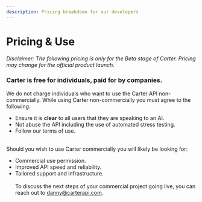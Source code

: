 ```yaml
---
description: Pricing breakdown for our developers
---
```


# Pricing & Use

_Disclaimer: The following pricing is only for the Beta stage of Carter. Pricing may change for the official product launch._

### Carter is free for individuals, paid for by companies.

We do not charge individuals who want to use the Carter API non-commercially. While using Carter non-commercially you must agree to the following.

* Ensure it is **clear** to all users that they are speaking to an AI.
* Not abuse the API including the use of automated stress testing.
* Follow our terms of use.

\
Should you wish to use Carter commercially you will likely be looking for:

* Commercial use permission.
* Improved API speed and reliability.
* Tailored support and infrastructure.\
  \
  To discuss the next steps of your commercial project going live, you can reach out to [danny@carterapi.com](mailto:danny@carterapi.com).
